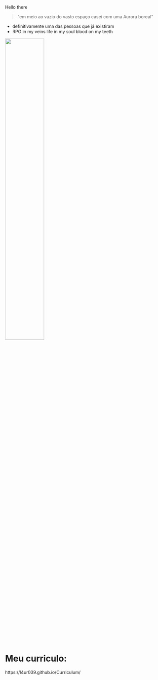 Hello there
> "em meio ao vazio do vasto espaço casei com uma Aurora boreal"
- definitivamente uma das pessoas que já existiram
- RPG in my veins life in my soul blood on my teeth

<img width="50%" src="https://github-readme-stats.vercel.app/api?username=L4UR039&show_icons=true&theme=dracula&include_all_commits=true&count_private=true"/>

<h1>Meu curriculo:</h1>
https://l4ur039.github.io/Curriculum/


